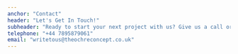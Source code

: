 ```yaml
---
anchor: "Contact"
header: "Let's Get In Touch!"
subheader: "Ready to start your next project with us? Give us a call or send us an email and we will get back to you as soon as possible!"
telephone: "+44 7895879061"
email: "writetous@theochreconcept.co.uk"
---
```

